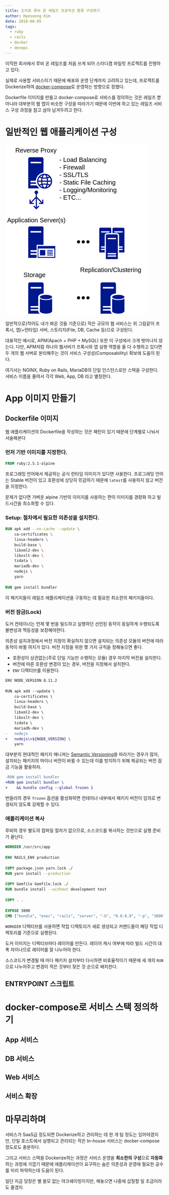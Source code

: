 ```yaml
---
title: 도커로 루비 온 레일즈 프로덕션 환경 구성하기
author: Hyeseong Kim
date: 2018-06-05
tags:
  - ruby
  - rails
  - docker
  - devops
---
```


이직한 회사에서 루비 온 레일즈를 처음 쓰게 되어 스터디겸 파일럿 프로젝트를 진행하고 있다.

실제로 사용할 서비스이기 때문에 배포와 운영 단계까지 고려하고 있는데, 프로젝트를 Dockerize하여 [docker-compose](https://docs.docker.com/compose)로 운영하는 방향으로 정했다.

Dockerfile 이미지를 만들고 docker-compose로 서비스를 정의하는 것은 레일즈 뿐 아니라 대부분의 웹 앱이 비슷한 구성을 따라가기 때문에 이번에 하고 있는 레일즈 서비스 구성 과정을 참고 삼아 남겨두려고 한다.

# 일반적인 웹 애플리케이션 구성

![일반적인 웹 애플리케이션 구성](images/configuration-of-web-application.png)

일반적으로(적어도 내가 봐온 것들 기준으로) 작은 규모의 웹 서비스는 위 그림같이 프록시, 앱(+런타임) 서버, 스토리지(File, DB, Cache 등)으로 구성된다.

대표적인 예시로, APM(Apach + PHP + MySQL) 또한 이 구성에서 크게 벗어나지 않는다. 다만, APM처럼 하나의 웹서버가 프록시와 앱 실행 역할을 둘 다 수행하고 있다면 두 개의 웹 서버로 분리해주는 것이 서비스 구성성(Composability) 확보에 도움이 된다.

여기서는 NGINX, Ruby on Rails, MariaDB의 단일 인스턴스로만 스택을 구성한다. 서비스 이름을 줄여서 각각 Web, App, DB 라고 별칭한다.

# App 이미지 만들기

## Dockerfile 이미지

웹 애플리케이션의 Dockerfile을 작성하는 것은 패턴이 있기 때문에 단계별로 나눠서 서술해본다

### 먼저 기반 이미지를 지정한다.

```dockerfile
FROM ruby:2.5.1-alpine
```

프로그래밍 언어에서 제공하는 공식 런타임 이미지가 있다면 사용한다. 프로그래밍 언어는 Stable 버전이 있고 호환성에 상당히 민감하기 때문에 `latest`를 사용하지 않고 버전을 지정한다. 

문제가 없다면 가벼운 alpine 기반의 이미지를 사용하는 편이 이미지를 경량화 하고 빌드시간을 최소화할 수 있다.

### Setup: 절차에서 필요한 의존성을 설치한다.

```dockerfile
RUN apk add --no-cache --update \
    ca-certificates \
    linux-headers \
    build-base \
    libxml2-dev \
    libxslt-dev \
    tzdata \
    mariadb-dev \
    nodejs \
    yarn

RUN gem install bundler
```

이 패키지들이 레일즈 애플리케이션을 구동하는 데 필요한 최소한의 패키지들이다.

### 버전 잠금(Lock)

도커 컨테이너는 언제 몇 번을 빌드하고 실행하던 선언된 동작이 동일하게 수행되도록 불변성과 멱등성을 보장해야한다. 

의존성 설치과정에서 버전 지정이 확실하지 않으면 설치되는 의존성 모듈의 버전에 따라 동작이 바뀔 여지가 있다. 버전 지정을 위한 몇 가지 규칙을 정해놓으면 좋다.

- 호환성이 상관없는(주로 단일 기능만 수행하는 모듈) 경우 마지막 버전을 설치한다.
- 버전에 따른 호환성 변경이 있는 경우, 버전을 지정해서 설치한다.
- `ENV` 디렉티브를 이용한다.

```diff
ENV NODE_VERSION 8.11.2

RUN apk add --update \
    ca-certificates \
    linux-headers \
    build-base \
    libxml2-dev \
    libxslt-dev \
    tzdata \
    mariadb-dev \
-   nodejs
+   nodejs\>${NODE_VERSION} \
    yarn
```

대부분의 현대적인 패키지 매니져는 [Semantic Versioning](https://semver.org)을 따라가는 경우가 많아, 설치되는 패키지의 마이너 버전이 바뀔 수 있는데 이를 방지하기 위해 제공되는 버전 잠금 기능을 활용하자.

```diff
-RUN gem install bundler
+RUN gem install bundler \
+    && bundle config --global frozen 1
```

번들러의 경우 `frozen` 옵션을 활성화하면 컨테이너 내부에서 패키지 버전이 임의로 변경되지 않도록 강제할 수 있다.

### 애플리케이션 복사

루비의 경우 별도의 컴파일 절차가 없으므로, 소스코드를 복사하는 것만으로 실행 준비가 끝난다.

```dockerfile
WORKDIR /usr/src/app

ENV RAILS_ENV production

COPY package.json yarn.lock ./
RUN yarn install --production

COPY Gemfile Gemfile.lock ./
RUN bundle install --without development test

COPY . .

EXPOSE 3000
CMD ["bundle", "exec", "rails", "server", "-b", "0.0.0.0", "-p", "3000"]
```

`WORKDIR` 디렉티브를 사용하면 작업 디렉토리가 새로 생성되고 커맨드들이 해당 작업 디렉토리를 기준으로 실행된다.

도커 이미지는 디렉티브마다 레이어를 만든다. 레이어 캐시 여부에 따라 빌드 시간이 대폭 차이나므로 레이어를 잘 나누어야 한다.

소스코드가 변경될 때 마다 패키지 설치부터 다시하면 비효율적이기 때문에 세 개의 `RUN`으로 나누어주고 변경이 적은 것부터 잦은 것 순으로 배치한다.

## ENTRYPOINT 스크립트

# docker-compose로 서비스 스택 정의하기

## App 서비스

## DB 서비스

## Web 서비스

## 서비스 확장

# 마무리하며

서비스가 SaaS급 정도되면 Dockerize하고 관리하는 데 한 개 팀 정도는 있어야겠지만, 단일 호스트에서 실행되고 관리되는 작은 In-house 서비스는 docker-compose 정도로도 충분하다.

그리고 서비스 스택을 Dockerize하는 과정은 서비스 운영을 **최소한의 구성**으로 **자동화**하는 과정에 가깝기 때문에 애플리케이션이 요구하는 숨은 의존성과 운영에 필요한 공수를 미리 파악하는데 도움이 된다.

일단 지금 당장은 별 쓸모 없는 야크쉐이빙이지만, 해놓으면 나중에 삽질할 일 조금이라도 줄겠지
